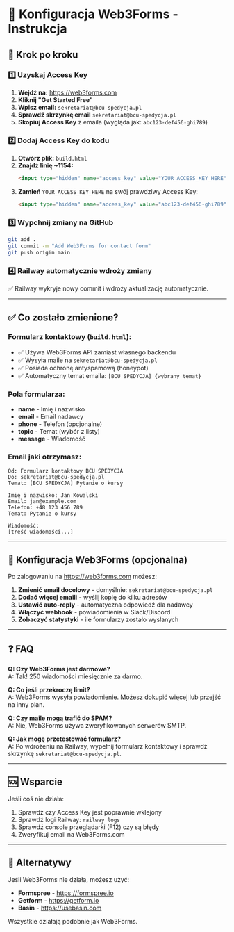 # 📧 Konfiguracja Web3Forms - Instrukcja

## 🚀 Krok po kroku

### 1️⃣ Uzyskaj Access Key

1. **Wejdź na:** https://web3forms.com
2. **Kliknij "Get Started Free"**
3. **Wpisz email:** `sekretariat@bcu-spedycja.pl`
4. **Sprawdź skrzynkę email** `sekretariat@bcu-spedycja.pl`
5. **Skopiuj Access Key** z emaila (wygląda jak: `abc123-def456-ghi789`)

### 2️⃣ Dodaj Access Key do kodu

1. **Otwórz plik:** `build.html`
2. **Znajdź linię ~1154:**
   ```html
   <input type="hidden" name="access_key" value="YOUR_ACCESS_KEY_HERE">
   ```
3. **Zamień** `YOUR_ACCESS_KEY_HERE` na swój prawdziwy Access Key:
   ```html
   <input type="hidden" name="access_key" value="abc123-def456-ghi789">
   ```

### 3️⃣ Wypchnij zmiany na GitHub

```bash
git add .
git commit -m "Add Web3Forms for contact form"
git push origin main
```

### 4️⃣ Railway automatycznie wdroży zmiany

✅ Railway wykryje nowy commit i wdroży aktualizację automatycznie.

---

## ✅ Co zostało zmienione?

### Formularz kontaktowy (`build.html`):
- ✅ Używa Web3Forms API zamiast własnego backendu
- ✅ Wysyła maile na `sekretariat@bcu-spedycja.pl`
- ✅ Posiada ochronę antyspamową (honeypot)
- ✅ Automatyczny temat emaila: `[BCU SPEDYCJA] {wybrany temat}`

### Pola formularza:
- **name** - Imię i nazwisko
- **email** - Email nadawcy
- **phone** - Telefon (opcjonalne)
- **topic** - Temat (wybór z listy)
- **message** - Wiadomość

### Email jaki otrzymasz:
```
Od: Formularz kontaktowy BCU SPEDYCJA
Do: sekretariat@bcu-spedycja.pl
Temat: [BCU SPEDYCJA] Pytanie o kursy

Imię i nazwisko: Jan Kowalski
Email: jan@example.com
Telefon: +48 123 456 789
Temat: Pytanie o kursy

Wiadomość:
[treść wiadomości...]
```

---

## 🔧 Konfiguracja Web3Forms (opcjonalna)

Po zalogowaniu na https://web3forms.com możesz:

1. **Zmienić email docelowy** - domyślnie: `sekretariat@bcu-spedycja.pl`
2. **Dodać więcej emaili** - wyślij kopię do kilku adresów
3. **Ustawić auto-reply** - automatyczna odpowiedź dla nadawcy
4. **Włączyć webhook** - powiadomienia w Slack/Discord
5. **Zobaczyć statystyki** - ile formularzy zostało wysłanych

---

## ❓ FAQ

**Q: Czy Web3Forms jest darmowe?**  
A: Tak! 250 wiadomości miesięcznie za darmo.

**Q: Co jeśli przekroczę limit?**  
A: Web3Forms wysyła powiadomienie. Możesz dokupić więcej lub przejść na inny plan.

**Q: Czy maile mogą trafić do SPAM?**  
A: Nie, Web3Forms używa zweryfikowanych serwerów SMTP.

**Q: Jak mogę przetestować formularz?**  
A: Po wdrożeniu na Railway, wypełnij formularz kontaktowy i sprawdź skrzynkę `sekretariat@bcu-spedycja.pl`.

---

## 🆘 Wsparcie

Jeśli coś nie działa:
1. Sprawdź czy Access Key jest poprawnie wklejony
2. Sprawdź logi Railway: `railway logs`
3. Sprawdź console przeglądarki (F12) czy są błędy
4. Zweryfikuj email na Web3Forms.com

---

## 📝 Alternatywy

Jeśli Web3Forms nie działa, możesz użyć:
- **Formspree** - https://formspree.io
- **Getform** - https://getform.io
- **Basin** - https://usebasin.com

Wszystkie działają podobnie jak Web3Forms.

